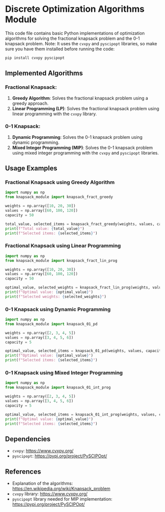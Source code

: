 # Discrete Optimization Algorithms Module

This code file contains basic Python implementations of optimization algorithms for solving the fractional knapsack problem and the 0-1 knapsack problem. Note: It uses the `cvxpy` and `pyscipopt` libraries, so make sure you have them installed before running the code:

```bash
pip install cvxpy pyscipopt
```

## Implemented Algorithms

### Fractional Knapsack:
1. **Greedy Algorithm**: Solves the fractional knapsack problem using a greedy approach.
2. **Linear Programming (LP)**: Solves the fractional knapsack problem using linear programming with the `cvxpy` library.

### 0-1 Knapsack:
1. **Dynamic Programming**: Solves the 0-1 knapsack problem using dynamic programming.
2. **Mixed Integer Programming (MIP)**: Solves the 0-1 knapsack problem using mixed integer programming with the `cvxpy` and `pyscipopt` libraries.

## Usage Examples

### Fractional Knapsack using Greedy Algorithm

```python
import numpy as np
from knapsack_module import knapsack_fract_greedy

weights = np.array([10, 20, 30])
values = np.array([60, 100, 120])
capacity = 50

total_value, selected_items = knapsack_fract_greedy(weights, values, capacity)
print(f"Total value: {total_value}")
print(f"Selected items: {selected_items}")
```

### Fractional Knapsack using Linear Programming

```python
import numpy as np
from knapsack_module import knapsack_fract_lin_prog

weights = np.array([10, 20, 30])
values = np.array([60, 100, 120])
capacity = 50

optimal_value, selected_weights = knapsack_fract_lin_prog(weights, values, capacity)
print(f"Optimal value: {optimal_value}")
print(f"Selected weights: {selected_weights}")
```

### 0-1 Knapsack using Dynamic Programming

```python
import numpy as np
from knapsack_module import knapsack_01_pd

weights = np.array([2, 3, 4, 5])
values = np.array([3, 4, 5, 6])
capacity = 5

optimal_value, selected_items = knapsack_01_pd(weights, values, capacity)
print(f"Optimal value: {optimal_value}")
print(f"Selected items: {selected_items}")
```

### 0-1 Knapsack using Mixed Integer Programming

```python
import numpy as np
from knapsack_module import knapsack_01_int_prog

weights = np.array([2, 3, 4, 5])
values = np.array([3, 4, 5, 6])
capacity = 5

optimal_value, selected_items = knapsack_01_int_prog(weights, values, capacity)
print(f"Optimal value: {optimal_value}")
print(f"Selected items: {selected_items}")
```

## Dependencies

- `cvxpy`: https://www.cvxpy.org/
- `pyscipopt`: https://pypi.org/project/PySCIPOpt/

## References

- Explanation of the algorithms: https://en.wikipedia.org/wiki/Knapsack_problem
- `cvxpy` library: https://www.cvxpy.org/
- `pyscipopt` library needed for MIP implementation: https://pypi.org/project/PySCIPOpt/

